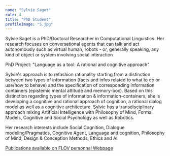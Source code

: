 ```yaml
---
name: "Sylvie Saget"
role: 4 
title: "PhD Student"
profileImage: "S.jpg"
---
```

Sylvie Saget is a PhD/Doctoral Researcher in Computational Linguistics. Her research focuses on conversational agents that can talk and act autonomously such as virtual human, robots - or, generally speaking, any kind of object or system involving social interaction

PhD Project: "Language as a tool: A rational and cognitive approach"

Sylvie's approach is to refashion rationality starting from a distinction between two types of information (facts and infos related to what to do or use/how to behave) and the specification of corresponding information containers (epistemic mental attitude and memory-box). Based on this distinction regarding types of information & information-containers, she is developing a cognitive and rational approach of cognition, a rational dialog model as well as a cognitive architecture. Sylvie has a transdisciplinary approach mixing Artificial Intelligence with Philosophy of Mind, Formal Models, Cognitive and Social Psychology as well as Robotics.

Her research interests include Social Cognition, Dialogue modeling/Pragmatics, Cognitive Agent, Language and cognition, Philosophy of Mind, Design & Conception Methods, Ethics and AI

[Publications available on FLOV personnal Webpage](https://www.gu.se/en/about/find-staff/sylviesaget)
